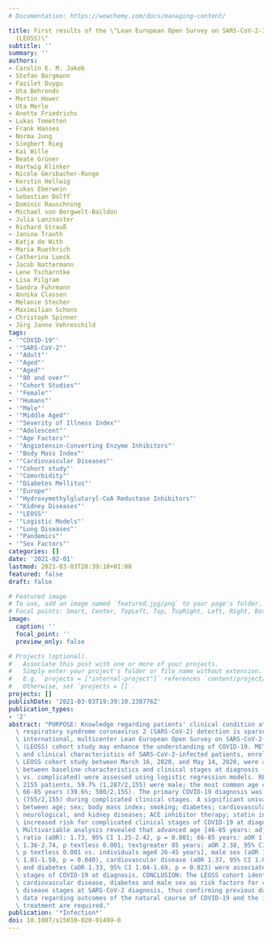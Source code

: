 ```yaml
---
# Documentation: https://wowchemy.com/docs/managing-content/

title: First results of the \"Lean European Open Survey on SARS-CoV-2-Infected Patients
  (LEOSS)\"
subtitle: ''
summary: ''
authors:
- Carolin E. M. Jakob
- Stefan Borgmann
- Fazilet Duygu
- Uta Behrends
- Martin Hower
- Uta Merle
- Anette Friedrichs
- Lukas Tometten
- Frank Hanses
- Norma Jung
- Siegbert Rieg
- Kai Wille
- Beate Grüner
- Hartwig Klinker
- Nicole Gersbacher-Runge
- Kerstin Hellwig
- Lukas Eberwein
- Sebastian Dolff
- Dominic Rauschning
- Michael von Bergwelt-Baildon
- Julia Lanznaster
- Richard Strauß
- Janina Trauth
- Katja de With
- Maria Ruethrich
- Catherina Lueck
- Jacob Nattermann
- Lene Tscharntke
- Lisa Pilgram
- Sandra Fuhrmann
- Annika Classen
- Melanie Stecher
- Maximilian Schons
- Christoph Spinner
- Jörg Janne Vehreschild
tags:
- '"COVID-19"'
- '"SARS-CoV-2"'
- '"Adult"'
- '"Aged"'
- '"Aged"'
- '"80 and over"'
- '"Cohort Studies"'
- '"Female"'
- '"Humans"'
- '"Male"'
- '"Middle Aged"'
- '"Severity of Illness Index"'
- '"Adolescent"'
- '"Age Factors"'
- '"Angiotensin-Converting Enzyme Inhibitors"'
- '"Body Mass Index"'
- '"Cardiovascular Diseases"'
- '"Cohort study"'
- '"Comorbidity"'
- '"Diabetes Mellitus"'
- '"Europe"'
- '"Hydroxymethylglutaryl-CoA Reductase Inhibitors"'
- '"Kidney Diseases"'
- '"LEOSS"'
- '"Logistic Models"'
- '"Lung Diseases"'
- '"Pandemics"'
- '"Sex Factors"'
categories: []
date: '2021-02-01'
lastmod: 2021-03-03T20:39:10+01:00
featured: false
draft: false

# Featured image
# To use, add an image named `featured.jpg/png` to your page's folder.
# Focal points: Smart, Center, TopLeft, Top, TopRight, Left, Right, BottomLeft, Bottom, BottomRight.
image:
  caption: ''
  focal_point: ''
  preview_only: false

# Projects (optional).
#   Associate this post with one or more of your projects.
#   Simply enter your project's folder or file name without extension.
#   E.g. `projects = ["internal-project"]` references `content/project/deep-learning/index.md`.
#   Otherwise, set `projects = []`.
projects: []
publishDate: '2021-03-03T19:39:10.238776Z'
publication_types:
- '2'
abstract: "PURPOSE: Knowledge regarding patients' clinical condition at severe acute\
  \ respiratory syndrome coronavirus 2 (SARS-CoV-2) detection is sparse. Data in the\
  \ international, multicenter Lean European Open Survey on SARS-CoV-2-Infected Patients\
  \ (LEOSS) cohort study may enhance the understanding of COVID-19. METHODS: Sociodemographic\
  \ and clinical characteristics of SARS-CoV-2-infected patients, enrolled in the\
  \ LEOSS cohort study between March 16, 2020, and May 14, 2020, were analyzed. Associations\
  \ between baseline characteristics and clinical stages at diagnosis (uncomplicated\
  \ vs. complicated) were assessed using logistic regression models. RESULTS: We included\
  \ 2155 patients, 59.7% (1,287/2,155) were male; the most common age category was\
  \ 66-85 years (39.6%; 500/2,155). The primary COVID-19 diagnosis was made in 35.0%\
  \ (755/2,155) during complicated clinical stages. A significant univariate association\
  \ between age; sex; body mass index; smoking; diabetes; cardiovascular, pulmonary,\
  \ neurological, and kidney diseases; ACE inhibitor therapy; statin intake and an\
  \ increased risk for complicated clinical stages of COVID-19 at diagnosis was found.\
  \ Multivariable analysis revealed that advanced age [46-65 years: adjusted odds\
  \ ratio (aOR): 1.73, 95% CI 1.25-2.42, p = 0.001; 66-85 years: aOR 1.93, 95% CI\
  \ 1.36-2.74, p textless 0.001; textgreater 85 years: aOR 2.38, 95% CI 1.49-3.81,\
  \ p textless 0.001 vs. individuals aged 26-45 years], male sex (aOR 1.23, 95% CI\
  \ 1.01-1.50, p = 0.040), cardiovascular disease (aOR 1.37, 95% CI 1.09-1.72, p = 0.007),\
  \ and diabetes (aOR 1.33, 95% CI 1.04-1.69, p = 0.023) were associated with complicated\
  \ stages of COVID-19 at diagnosis. CONCLUSION: The LEOSS cohort identified age,\
  \ cardiovascular disease, diabetes and male sex as risk factors for complicated\
  \ disease stages at SARS-CoV-2 diagnosis, thus confirming previous data. Further\
  \ data regarding outcomes of the natural course of COVID-19 and the influence of\
  \ treatment are required."
publication: '*Infection*'
doi: 10.1007/s15010-020-01499-0
---
```


